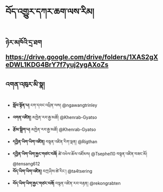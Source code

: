 # བོད་འགྱུར་དཀར་ཆག་ལས་རིམ།
## ཉེར་མཁོའི་དྲ་ཐག https://drive.google.com/drive/folders/1XAS2gXeDWL1KDG4BrY7f7yuj2ygAXoZs
## འགན་འཁུར་མི་སྣ།
- **སློབ་སྟོན་པ།** ངག་དབང་འཕྲིན་ལས། @ngawangtrinley
- **འགན་འཛིན།** མཁྱེན་རབ་རྒྱ་མཚོ། @Khenrab-Gyatso
- **རྩོམ་སྒྲིག་པ།** མཁྱེན་རབ་རྒྱ་མཚོ། @Khenrab-Gyatso
- **དབྱིན་ཡིག་ཡིག་འཛིན།** བསྟན་འཛིན་རིག་ལྡན། @Rigthan
- **དབྱིན་ཡིག་ཡིག་རྐྱང་གཙང་བཟོ།** ཚེ་འཕེལ་ཆོས་འཛོམས། @Tsephel10 བསྟན་འཛིན་བཟང་མོ། @tensang612
- **བོད་ཡིག་ཡིག་འཛིན།** བཀྲ་ཤིས་ཚེ་རིང་། @ta4tsering
- **བོད་ཡིག་ཡིག་རྐྱང་གཙང་བཟོ།** བསྟན་འཛིན་རབ་བརྟན། @rekongrabten
